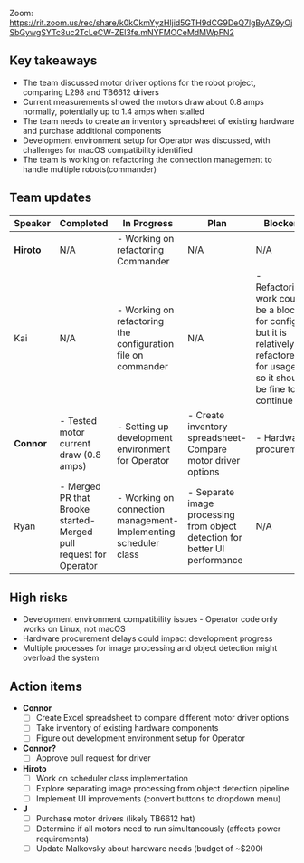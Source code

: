 Zoom: https://rit.zoom.us/rec/share/k0kCkmYyzHljid5GTH9dCG9DeQ7lgByAZ9yOjSbGywgSYTc8uc2TcLeCW-ZEl3fe.mNYFMOCeMdMWpFN2

## Key takeaways

- The team discussed motor driver options for the robot project, comparing L298 and TB6612 drivers
- Current measurements showed the motors draw about 0.8 amps normally, potentially up to 1.4 amps when stalled
- The team needs to create an inventory spreadsheet of existing hardware and purchase additional components
- Development environment setup for Operator was discussed, with challenges for macOS compatibility identified
- The team is working on refactoring the connection management to handle multiple robots(commander)
## Team updates

| **Speaker** |                           **Completed**                           |                         **In Progress**                          |                                  **Plan**                                   |                                                         **Blockers**                                                         |
|-------------|-------------------------------------------------------------------|------------------------------------------------------------------|-----------------------------------------------------------------------------|------------------------------------------------------------------------------------------------------------------------------|
| **Hiroto**  | N/A                                                               | - Working on refactoring Commander                               | N/A                                                                         | N/A                                                                                                                          |
| Kai         | N/A                                                               | - Working on refactoring the configuration file on commander     | N/A                                                                         | - Refactoring work could be a blocker for config but it is relatively refactored for usage, so it should be fine to continue |
| **Connor**  | - Tested motor current draw (0.8 amps)                            | - Setting up development environment for Operator                | - Create inventory spreadsheet- Compare motor driver options                | - Hardware procurement                                                                                                       |
| Ryan        | - Merged PR that Brooke started- Merged pull request for Operator | - Working on connection management- Implementing scheduler class | - Separate image processing from object detection for better UI performance | N/A                                                                                                                          |

## High risks

- Development environment compatibility issues - Operator code only works on Linux, not macOS
- Hardware procurement delays could impact development progress
- Multiple processes for image processing and object detection might overload the system
## Action items

- **Connor**
    - [ ] Create Excel spreadsheet to compare different motor driver options
    - [ ] Take inventory of existing hardware components
    - [ ] Figure out development environment setup for Operator
- **Connor?**
    - [ ] Approve pull request for driver
- **Hiroto**
    - [ ] Work on scheduler class implementation
    - [ ] Explore separating image processing from object detection pipeline
    - [ ] Implement UI improvements (convert buttons to dropdown menu)
- **J**
    - [ ] Purchase motor drivers (likely TB6612 hat)
    - [ ] Determine if all motors need to run simultaneously (affects power requirements)
    - [ ] Update Malkovsky about hardware needs (budget of ~$200)
